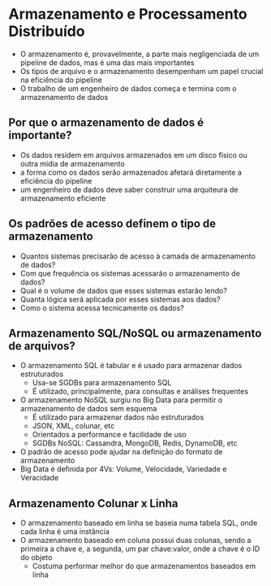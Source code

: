 # Armazenamento e Processamento Distribuído
- O armazenamento é, provavelmente, a parte mais negligenciada de um pipeline de dados, mas é uma das mais importantes
- Os tipos de arquivo e o armazenamento desempenham um papel crucial na eficiência do pipeline
- O trabalho de um engenheiro de dados começa e termina com o armazenamento de dados

## Por que o armazenamento de dados é importante?
- Os dados residem em arquivos armazenados em um disco físico ou outra mídia de armazenamento
- a forma como os dados serão armazenados afetará diretamente a eficiência do pipeline
- um engenheiro de dados deve saber construir uma arquiteura de armazenamento eficiente

## Os padrões de acesso definem o tipo de armazenamento
- Quantos sistemas precisarão de acesso à camada de armazenamento de dados?
- Com que frequência os sistemas acessarão o armazenamento de dados?
- Qual é o volume de dados que esses sistemas estarão lendo?
- Quanta lógica será aplicada por esses sistemas aos dados?
- Como o sistema acessa tecnicamente os dados?

## Armazenamento SQL/NoSQL ou armazenamento de arquivos?
- O armazenamento SQL é tabular e é usado para armazenar dados estruturados
    - Usa-se SGDBs para armazenamento SQL
    - É utilizado, principalmente, para consultas e análises frequentes
- O armazenamento NoSQL surgiu no Big Data para permitir o armazenamento de dados sem esquema
    - É utilizado para armazenar dados não estruturados
    - JSON, XML, colunar, etc
    - Orientados a performance e facilidade de uso
    - SGDBs NoSQL: Cassandra, MongoDB, Redis, DynamoDB, etc
- O padrão de acesso pode ajudar na definição do formato de armazenamento
- Big Data é definida por 4Vs: Volume, Velocidade, Variedade e Veracidade

## Armazenamento Colunar x Linha
- O armazenamento baseado em linha se baseia numa tabela SQL, onde cada linha é uma instância
- O armazenamento baseado em coluna possui duas colunas, sendo a primeira a chave e, a segunda, um par chave:valor, onde a chave é o ID do objeto
    - Costuma performar melhor do que armazenamentos baseados em linha